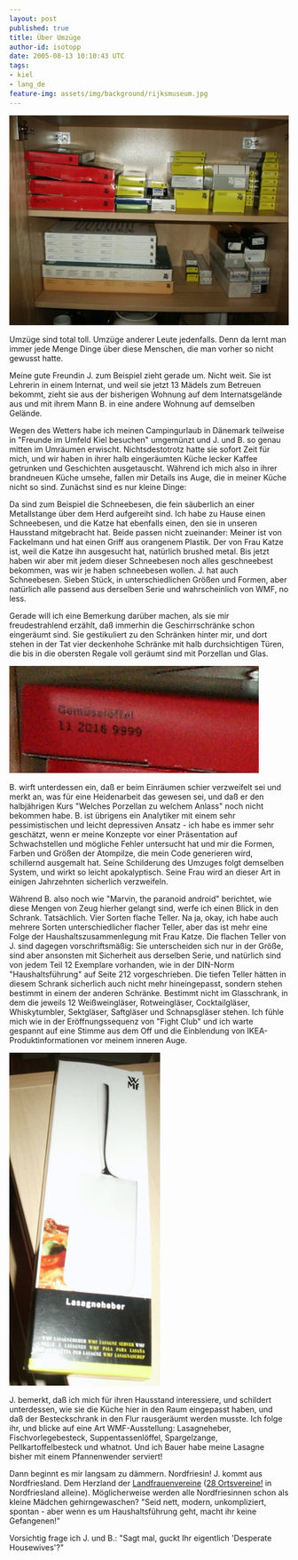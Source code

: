 ```yaml
---
layout: post
published: true
title: Über Umzüge
author-id: isotopp
date: 2005-08-13 10:10:43 UTC
tags:
- kiel
- lang_de
feature-img: assets/img/background/rijksmuseum.jpg
---
```


![](/uploads/wmf.jpg)

Umzüge sind total toll. Umzüge anderer Leute jedenfalls. Denn da lernt man immer jede Menge Dinge über diese Menschen, die man vorher so nicht gewusst hatte.

Meine gute Freundin J. zum Beispiel zieht gerade um.
Nicht weit.
Sie ist Lehrerin in einem Internat, und weil sie jetzt 13 Mädels zum Betreuen bekommt, zieht sie aus der bisherigen Wohnung auf dem Internatsgelände aus und mit ihrem Mann B. in eine andere Wohnung auf demselben Gelände.

Wegen des Wetters habe ich meinen Campingurlaub in Dänemark teilweise in "Freunde im Umfeld Kiel besuchen" umgemünzt und J. und B. so genau mitten im Umräumen erwischt.
Nichtsdestotrotz hatte sie sofort Zeit für mich, und wir haben in ihrer halb eingeräumten Küche lecker Kaffee getrunken und Geschichten ausgetauscht. 
Während ich mich also in ihrer brandneuen Küche umsehe, fallen mir Details ins Auge, die in meiner Küche nicht so sind.
Zunächst sind es nur kleine Dinge:

Da sind zum Beispiel die Schneebesen, die fein säuberlich an einer Metallstange über dem Herd aufgereiht sind.
Ich habe zu Hause einen Schneebesen, und die Katze hat ebenfalls einen, den sie in unseren Hausstand mitgebracht hat. 
Beide passen nicht zueinander:
Meiner ist von Fackelmann und hat einen Griff aus orangenem Plastik. 
Der von Frau Katze ist, weil die Katze ihn ausgesucht hat, natürlich brushed metal. 
Bis jetzt haben wir aber mit jedem dieser Schneebesen noch alles geschneebest bekommen, was wir je haben schneebesen wollen.
J. hat auch Schneebesen. 
Sieben Stück, in unterschiedlichen Größen und Formen, aber natürlich alle passend aus derselben Serie und wahrscheinlich von WMF, no less.

Gerade will ich eine Bemerkung darüber machen, als sie mir freudestrahlend erzählt, daß immerhin die Geschirrschränke schon eingeräumt sind.
Sie gestikuliert zu den Schränken hinter mir, und dort stehen in der Tat vier deckenhohe Schränke mit halb durchsichtigen Türen, die bis in die obersten Regale voll geräumt sind mit Porzellan und Glas. 

![](/uploads/gemueseloeffel.jpg)


B. wirft unterdessen ein, daß er beim Einräumen schier verzweifelt sei und merkt an, was für eine Heidenarbeit das gewesen sei, und daß er den halbjährigen Kurs "Welches Porzellan zu welchem Anlass" noch nicht bekommen habe. 
B. ist übrigens ein Analytiker mit einem sehr pessimistischen und leicht depressiven Ansatz - ich habe es immer sehr geschätzt, wenn er meine Konzepte vor einer Präsentation auf Schwachstellen und mögliche Fehler untersucht hat und mir die Formen, Farben und Größen der Atompilze, die mein Code generieren wird, schillernd ausgemalt hat. 
Seine Schilderung des Umzuges folgt demselben System, und wirkt so leicht apokalyptisch.
Seine Frau wird an dieser Art in einigen Jahrzehnten sicherlich verzweifeln.

Während B. also noch wie "Marvin, the paranoid android" berichtet, wie diese Mengen von Zeug hierher gelangt sind, werfe ich einen Blick in den Schrank.
Tatsächlich. 
Vier Sorten flache Teller.
Na ja, okay, ich habe auch mehrere Sorten unterschiedlicher flacher Teller, aber das ist mehr eine Folge der Haushaltszusammenlegung mit Frau Katze.
Die flachen Teller von J. sind dagegen vorschriftsmäßig: 
Sie unterscheiden sich nur in der Größe, sind aber ansonsten mit Sicherheit aus derselben Serie, und natürlich sind von jedem Teil 12 Exemplare vorhanden, wie in der DIN-Norm "Haushaltsführung" auf Seite 212 vorgeschrieben.
Die tiefen Teller hätten in diesem Schrank sicherlich auch nicht mehr hineingepasst, sondern stehen bestimmt in einem der anderen Schränke.
Bestimmt nicht im Glasschrank, in dem die jeweils 12 Weißweingläser, Rotweingläser, Cocktailgläser, Whiskytumbler, Sektgläser, Saftgläser und Schnapsgläser stehen.
Ich fühle mich wie in der Eröffnungssequenz von "Fight Club" und ich warte gespannt auf eine Stimme aus dem Off und die Einblendung von IKEA-Produktinformationen vor meinem inneren Auge.

![](/uploads/lasagneheber.jpg)

J. bemerkt, daß ich mich für ihren Hausstand interessiere, und schildert unterdessen, wie sie die Küche hier in den Raum eingepasst haben, und daß der Besteckschrank in den Flur rausgeräumt werden musste. 
Ich folge ihr, und blicke auf eine Art WMF-Ausstellung: Lasagneheber, Fischvorlegebesteck, Suppentassenlöffel, Spargelzange, Pellkartoffelbesteck und whatnot.
Und ich Bauer habe meine Lasagne bisher mit einem Pfannenwender serviert!

Dann beginnt es mir langsam zu dämmern.
Nordfriesin! 
J. kommt aus Nordfriesland.
Dem Herzland der [Landfrauenvereine](http://www.landfrauen.info/)
([28 Ortsvereine!](http://www.klfv-nf.de/ortsvereine.htm) in Nordfriesland alleine).
Möglicherweise werden alle Nordfriesinnen schon als kleine Mädchen gehirngewaschen? 
"Seid nett, modern, unkompliziert, spontan - aber wenn es um Haushaltsführung geht, macht ihr keine Gefangenen!"

Vorsichtig frage ich J. und B.: "Sagt mal, guckt Ihr eigentlich 'Desperate Housewives'?"
